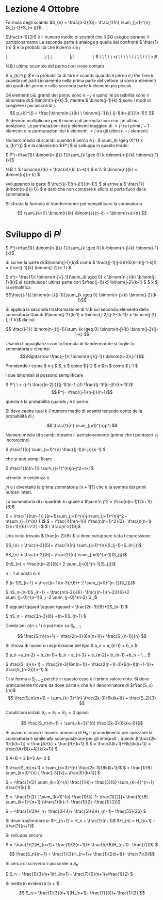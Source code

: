 # Lezione 4 Ottobre

Formula degli scambi
$S_{n} =  \frac{n-2}{6}+  \frac{1}{n} \sum_{j=1}^{n}(S_{j-1}+S_{n-j})$

$\frac{n-1}{2}$ è il numero medio di scambi che il $SQ$ esegue durante il partizionamento
La seconda parte è analoga a quella dei confronti
$ \frac{1}{n} $ è la probabilità che il perno sia $j$

$[\ \ \ \ \ \ \ \ \ \ \ \ \ \ \ \ \ \ \ \ \ \ \ \ \ \ \ \ \ \  \ |j \ ]$
$[\ \ \ \ \ \ \ \ \ \ \ \ \ \ \  |j|  \ \ \ \ \ \ \ \ \ \ \ \ \ \ \ \ ]$
$ \ \ \ \ \ <j \ \ \ \ \ \ \ \ \ \ \ \  >j$

N.B l ultimo scambio del perno non viene contato

$ p_{k}^{j} $ è la probabilità di fare $k$ scambi quando il perno è $j$
Per fare $k$ scambi nel partizionamento nella prima parte del vettore ci
sono $k$ elementi più gradi del perno e nella seconda parte $k$ elementi più piccoli.

Gli elementi più grandi del perno sono $n-j$ e quindi le possibilità sono il binomiale di $ \binom{n-j}{k} $, mentre $ \binom{j-1}{k} $ sono i modi di scegliere i più piccoli di $j$.
$$ p_{k}^{j} =  \frac{\binom{n-j}{k} \ \binom{j-1}{k} (j-1)!(n-j)!}{(n-1)!} $$
Si devono moltiplicare per il numero di permutazioni con j in ultima posizione. Le permutazioni dei $k$ elementi maggiori di $>j$ tra i primi $j-1$ elementi e le permutazioni dei $k$ elementi $< j$ tra gli ultimi $n-j$ elementi.

Numero medio di scambi quando il perno è $j$ :
$  \sum_{k \geq 0}^{} k p_{k}^{j} $ e la chiamiamo $ P^j $ si sviluppa in questo modo:

$  P^j=\frac{1}{ \binom{n-j}{j-1}}\sum_{k \geq 0} k  \binom{n-j}{k} \binom{j-1}{k}$

N.B 1. $  \binom{n}{k} =  \frac{n!}{k! (n-k)!} $ e 2. $  \binom{n}{k} =  \binom{n}{n-k} $

sviluppando la parte $ \frac{(j-1)!(n-j)!}{(n-1)!} $ si arriva a $ \frac{1}{ \binom{n-j}{j-1}} $ e dato che non compare k allora si porta fuori dalla sommatoria.

Si sfrutta la formula di Vandermonde per semplificare la sommatoria.

$$  \sum_{k>0} \binom{r}{k} \binom{s}{n-k} =  \binom{r+s}{n} $$

# Sviluppo di $P^j$

$  P^j=\frac{1}{ \binom{n-j}{j-1}}\sum_{k \geq 0} k  \binom{n-j}{k} \binom{j-1}{k}$

Si scrive la parte di $\binom{j-1}{k}$ come $  \frac{(j-1)(j-2)!}{k(k-1)!(j-1-k)!} =  \frac{j-1}{k}  \binom{j-2}{k-1} $

$ p^j= \frac{1}{ \binom{n-j}{j-1}}\sum_{k \geq 0} k  \binom{n-j}{k} \binom{j-1}{k}$ si sostituisce l ultima parte con $\frac{j-1}{k}  \binom{j-2}{k-1} $
$ k $ si semplifica
$$\frac{j-1}{ \binom{n-j}{j-1}}\sum_{k \geq 0}   \binom{n-j}{k}  \binom{j-2}{k-1}$$

Si applica la seconda trasformazione di N.B sul secondo elemento della sommatoria
Quindi $\binom{j-2}{k-1} =  \binom{j-2}{j-2-(k-1)} =  \binom{j-2}{j-1-k}$ da cui:

$$ \frac{j-1}{ \binom{n-j}{j-1}}\sum_{k \geq 0}   \binom{n-j}{k}  \binom{j-2}{j-1-k} $$

Usando l uguaglianza con la formula di Vandermonde si toglie la sommatoria e diventa:
$$\Rightarrow \frac{j-1}{ \binom{n-j}{j-1}}  \binom{n-2}{j-1}$$

Prendendo $r$ come $ n-j $ $, s $ come $ j-2 $ e $ n $ come $ j-1 $

I due binomiali si possono semplificare

$ P^j \ = (j-1) \frac{(n-2)!}{(j-1)!(n-1-j)!}  \frac{(j-1)!(n-j)!}{(n-1)!}$
$$ P^j= \frac{(j-1)(n-j)}{n-1}$$

questa è la probabilità quando $j$ è il perno.

Si deve capire qual è il numero medio di scambi tenendo conto della probabilità di $j$

$$  \frac{1}{n} \sum_{j=1}^{n}p^j $$

Numero medio di scambi durante il partizionamento (prima che i puntatori si incrorocino)

$  \frac{1}{n} \sum_{j=1}^{n} \frac{(j-1)(n-j)}{n-1} $

che si può semplificare

$  \frac{1}{n(n-1)}  \sum_{j=1}^{n}jn-j^2-n+j  $

si mette in evidenza $n$

$jn$ e $j$ diventano la prima sommatoria $(n+1) \sum j$ che è la somma dei primi numeri interi.

La sommatoria di $n$ quadrati è uguale a $\sum^n j^2 =  \frac{n(n+1)(2n+1)}{6}$

$ =  \frac{1}{n(n-1)} [(n+1)\sum_{j=1}^{n}j-\sum_{j=1}^{n}j^2 - n\sum_{j=1}^{n} 1 ]$
$ = \frac{1}{n(n-1)}[ \frac{n(n+1)^2}{2}- \frac{n(n+1)(2n+1)}{6}-n^2] =$ $  \ \frac{n-2}{6}$

Una volta trovato $ \frac{n-2}{6} $ si deve sviluppare tutta l espressione.

$S_{n} =  \frac{n-2}{6}+  \frac{1}{n} \sum_{j=1}^{n}(S_{j-1}+S_{n-j})$

$S_{n} =  \frac{n-2}{6}+  \frac{2}{n} \sum_{j=0}^{n-1}(S_{j})$

$nS_{n} =  \frac{n(n-2)}{6}+  2 \sum_{j=0}^{n-1}(S_{j})$

$n-1$ al posto di $n$

$ (n-1)S_{n-1} =  \frac{(n-1)(n-3)}{6}+  2 \sum_{j=0}^{n-2}(S_{j})$

$ nS_n-(n-1)S_{n-1} =  \frac{n(n-2)}{6}- \frac{(n-1)(n-3)}{6}+2  \sum_{j=0}^{n-1}S_j -2 \sum_{j=0}^{n-2} S_j$

$ \qquad \qquad \qquad \qquad = \frac{2n-3}{6}+2S_{n-1} $

$ nS_n =  \frac{2n-3}{6} +(n+1)S_{n-1} $

Divido per $n(n+1)$ e poi itero su $S_{n-1}$

$$  \frac{S_n}{n+1} =  \frac{2n-3}{6n(n+1)}+ \frac{S_{n-1}}{n} $$

Si ritrova di nuovo un espressione del tipo $ a_n = a_{n-1} + b_n $

$ a_n =a_{n-2} + b_{n-1}+ b_n = a_{n-3} + b_{n-2}+ b_{n-1} +b_n  = \ ...$

$  \frac{S_n}{n+1} =  \frac{2n-3}{6n(n+1)}+ \frac{2(n+1)-3}{6(n-1)(n+1-1)}+ \frac{S_{n-2}}{n-1} $

Ci si ferma a $S_{n-2}$ perché in questo caso è il primo valore noto.
Si deve praticamente trovare da dove parte k che è il denominatore di $\frac{S_x}{m}$
$$ \frac{S_n}{n+1} =   \sum_{k=3}^{n}  \frac{2k-3}{6k(k+1)}  + \frac{S_2}{3} $$

Condizioni iniziali $S_0 = S_1 =S_2= 0$ quindi

$$ \frac{S_n}{n+1} =   \sum_{k=3}^{n}  \frac{2k-3}{6k(k+1)}$$

Si usano di nuovo i numeri armonici di $H_n$
Il procedimento per spezzare la sommatoria è simile alla scomposizione per gli integrali. , quindi:
$  \frac{2k-3}{k(k+1)} =  \frac{A}{k} +  \frac{B}{k+1} $
$ =  \frac{A(k+1)+Bk}{k(k+1)} =  \frac{(A+B)k+A}{k(k+1)} $

$ A+B = 2 B=5 A=-3 $

$ \frac{S_n}{n+1} =   \sum_{k=3}^{n}  \frac{2k-3}{6k(k+1)}$
$ =  \frac{1}{6} \sum_{k=3}^{n} [ \frac{-3}{k}+ \frac{5}{k+1}] $

$ = -\frac{1}{2}  \sum_{k=3}^{n} \frac{1}{k}+ \frac{5}{6} \sum_{k=4}^{n+1} \frac{1}{k}  $

$ =  -\frac{1}{2} [  \sum_{k=1}^{n} \frac{1}{k}-1- \frac{1}{2}]+  \frac{5}{6} \sum_{k=1}^{n+1} (\frac{1}{k}-1- \frac{1}{2} -\frac{1}{3})$

$ =  -\frac{1}{2}H_n+ \frac{3}{4}+ \frac{5}{6}H_{n+1}- \frac{55}{36} $

Si deve trasformare in $H_{n+1} = H_n +  \frac{1}{n+1}$
$H_{n} = H_{n+1} -  \frac{1}{n+1}$

Si sviluppa ancora:

$ =  -\frac{1}{2}H_{n+1}+  \frac{1}{2(n+1)}+  \frac{5}{6}H_{n+1}- \frac{7}{9} $

$$ \frac{S_n}{n+1} =  \frac{1}{3}H_{n+1}+ \frac{1}{2(n+1)}-  \frac{7}{9}$$

Si cerca di scriverlo il più simile a $S_n$

$ S_n =  \frac{1}{3}(n+1)H_{n+1} - \frac{7}{9}(n+1)+\frac{1}{2} $

Si mette in evidenza $(n+1)$

$$ S_n = \frac{1}{3}(n+1)(H_{n+1}- \frac{7}{3})+ \frac{1}{2} $$
